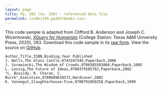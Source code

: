 ```yaml
---
layout: page
title: Pp. 283 (no. 339) - referenced data file
permalink: /code/339-pp283/books-csv/
---
```


This code sample is adapted from Clifford B. Anderson and Joseph C. Wicentowski, 
[_XQuery for Humanists_](/) (College Station: Texas A&M University Press, 2020), 283. 
Download this code sample in its [raw form](/code/339-pp283/books-csv/books.csv).
View the source on [GitHub](https://github.com/coding4humanists/xquery4humanists/blob/master/code/339-pp283/books-csv/books.csv).

```csv
Author,Title,ISBN,Binding,Year Published
J. Walls,The Glass Castle,074324754X,Paperback,2006
J. Surowiecki,The Wisdom of Crowds,9780385503860,Paperback,2005
L. Lessig,The Future of Ideas,9780375505782,Paperback,2002
"L. Bossidy, R. Charan, C. Burck",Execution,9780609610572,Hardcover,2002
K. Vonnegut,Slaughterhouse-Five,9780791059258,Paperback,1999
```
